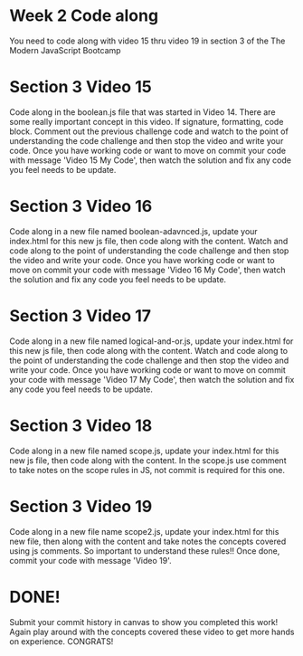 # Week 2 Code along
You need to code along with video 15 thru video 19 in section 3 of the The Modern JavaScript Bootcamp

# Section 3 Video 15
Code along in the boolean.js file that was started in Video 14. There are some really important concept in this video.  If signature, formatting, code block.  Comment out the previous challenge code and watch to the point of understanding the code challenge and then stop the video and write your code.  Once you have working code or want to move on commit your code with message 'Video 15 My Code', then watch the solution and fix any code you feel needs to be update. 

# Section 3 Video 16
Code along in a new file named boolean-adavnced.js, update your index.html for this new js file, then code along with the content. Watch and code along to the point of understanding the code challenge and then stop the video and write your code.  Once you have working code or want to move on commit your code with message 'Video 16 My Code', then watch the solution and fix any code you feel needs to be update. 

# Section 3 Video 17

Code along in a new file named logical-and-or.js, update your index.html for this new js file, then code along with the content. Watch and code along to the point of understanding the code challenge and then stop the video and write your code.  Once you have working code or want to move on commit your code with message 'Video 17 My Code', then watch the solution and fix any code you feel needs to be update. 

# Section 3 Video 18

Code along in a new file named scope.js, update your index.html for this new js file, then code along with the content. In the scope.js use comment to take notes on the scope rules in JS, not commit is required for this one. 

# Section 3 Video 19

Code along in a new file name scope2.js, update your index.html for this new file, then along with the content and take notes the concepts covered using js comments.  So important to understand these rules!!  Once done, commit your code with message 'Video 19'. 


# DONE! 
 
Submit your commit history in canvas to show you completed this work!  Again play around with the concepts covered these video to get more hands on experience.  CONGRATS!